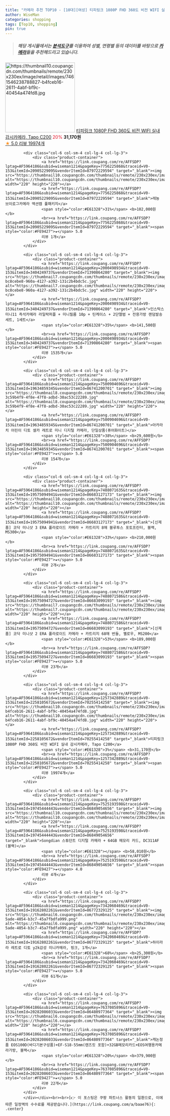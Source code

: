 ```yaml
---
title: "카메라 추천 TOP10 - [10대][여성] 티피링크 1080P FHD 360도 비전 WIFI 실내 감시카메라, Tapo C200"
author: WiseMan
categories: shopping
tags: [Top10, shopping]
pin: true
---
```


> ##### 해당 게시물에서는 [**분석도구**](https://itemscout.io/)를 이용하여 **성별**, **연령별** 등의 데이터를 바탕으로 [**카메라**](https://link.coupang.com/a/baae76)들을 추천해드리고 있습니다.
<div class="container"><div class="row">
            <div class="col-6 col-sm-4 col-lg-4 col-lg-3">
                <div class="product-container">
                    <a href="https://link.coupang.com/re/AFFSDP?lptag=AF5964186&subid=wiseman1214&pageKey=1257342889&traceid=V0-153&itemId=2258105672&vendorItemId=70255414258" target="_blank"><img src="https://thumbnail10.coupangcdn.com/thumbnails/remote/230x230ex/image/retail/images/7461546238788827-b4fceb16-2611-4abf-bf9c-40454a474fd8.jpg" alt="https://thumbnail10.coupangcdn.com/thumbnails/remote/230x230ex/image/retail/images/7461546238788827-b4fceb16-2611-4abf-bf9c-40454a474fd8.jpg" width="220" height="220"></a>
                    <a href="https://link.coupang.com/re/AFFSDP?lptag=AF5964186&subid=wiseman1214&pageKey=1257342889&traceid=V0-153&itemId=2258105672&vendorItemId=70255414258" target="_blank">티피링크 1080P FHD 360도 비전 WIFI 실내 감시카메라, Tapo C200</a>
                    <span style="color:#E61328">20%</span> <b>31,170원</b>
                    <br><a href="https://link.coupang.com/re/AFFSDP?lptag=AF5964186&subid=wiseman1214&pageKey=1257342889&traceid=V0-153&itemId=2258105672&vendorItemId=70255414258" target="_blank"><span style="color:#FE9427">★</span> 5.0
                    리뷰 19974개</a>
                </div>
            </div>
            
            <div class="col-6 col-sm-4 col-lg-4 col-lg-3">
                <div class="product-container">
                    <a href="https://link.coupang.com/re/AFFSDP?lptag=AF5964186&subid=wiseman1214&pageKey=7756225868&traceid=V0-153&itemId=20905229095&vendorItemId=87972229594" target="_blank"><img src="https://thumbnail10.coupangcdn.com/thumbnails/remote/230x230ex/image/vendor_inventory/ecd0/00b716a115cd3d411a056f48f143c534be5094749359e986f91dfb711e6d.png" alt="https://thumbnail10.coupangcdn.com/thumbnails/remote/230x230ex/image/vendor_inventory/ecd0/00b716a115cd3d411a056f48f143c534be5094749359e986f91dfb711e6d.png" width="220" height="220"></a>
                    <a href="https://link.coupang.com/re/AFFSDP?lptag=AF5964186&subid=wiseman1214&pageKey=7756225868&traceid=V0-153&itemId=20905229095&vendorItemId=87972229594" target="_blank">레뇽 브이로그카메라 액션캠 풀패키지</a>
                    <span style="color:#E61328">31%</span> <b>102,000원</b>
                    <br><a href="https://link.coupang.com/re/AFFSDP?lptag=AF5964186&subid=wiseman1214&pageKey=7756225868&traceid=V0-153&itemId=20905229095&vendorItemId=87972229594" target="_blank"><span style="color:#FE9427">★</span> 5.0
                    리뷰 1개</a>
                </div>
            </div>
            
            <div class="col-6 col-sm-4 col-lg-4 col-lg-3">
                <div class="product-container">
                    <a href="https://link.coupang.com/re/AFFSDP?lptag=AF5964186&subid=wiseman1214&pageKey=2000498934&traceid=V0-153&itemId=3404249737&vendorItemId=71390864280" target="_blank"><img src="https://thumbnail7.coupangcdn.com/thumbnails/remote/230x230ex/image/retail/images/540756744769570-bc8cebe8-960a-4127-a392-131c2b4bdc5c.jpg" alt="https://thumbnail7.coupangcdn.com/thumbnails/remote/230x230ex/image/retail/images/540756744769570-bc8cebe8-960a-4127-a392-131c2b4bdc5c.jpg" width="220" height="220"></a>
                    <a href="https://link.coupang.com/re/AFFSDP?lptag=AF5964186&subid=wiseman1214&pageKey=2000498934&traceid=V0-153&itemId=3404249737&vendorItemId=71390864280" target="_blank">인스탁스 미니11 즉석카메라 라일락퍼플 + 미니필름 10p + 틴케이스 + 2단앨범 + 전용가방 랜덤발송 세트, 1세트</a>
                    <span style="color:#E61328">35%</span> <b>141,500원</b>
                    <br><a href="https://link.coupang.com/re/AFFSDP?lptag=AF5964186&subid=wiseman1214&pageKey=2000498934&traceid=V0-153&itemId=3404249737&vendorItemId=71390864280" target="_blank"><span style="color:#FE9427">★</span> 5.0
                    리뷰 1535개</a>
                </div>
            </div>
            
            <div class="col-6 col-sm-4 col-lg-4 col-lg-3">
                <div class="product-container">
                    <a href="https://link.coupang.com/re/AFFSDP?lptag=AF5964186&subid=wiseman1214&pageKey=7500904696&traceid=V0-153&itemId=19634859345&vendorItemId=86741200701" target="_blank"><img src="https://thumbnail8.coupangcdn.com/thumbnails/remote/230x230ex/image/retail/images/2181945650352210-3c59b4f9-4f8e-47f8-adbd-30ac53c22289.jpg" alt="https://thumbnail8.coupangcdn.com/thumbnails/remote/230x230ex/image/retail/images/2181945650352210-3c59b4f9-4f8e-47f8-adbd-30ac53c22289.jpg" width="220" height="220"></a>
                    <a href="https://link.coupang.com/re/AFFSDP?lptag=AF5964186&subid=wiseman1214&pageKey=7500904696&traceid=V0-153&itemId=19634859345&vendorItemId=86741200701" target="_blank">아카라치 어린이 디토 셀카 레트로 미니 디지털 카메라, 단일상품(퓨어화이트)</a>
                    <span style="color:#E61328">38%</span> <b>29,600원</b>
                    <br><a href="https://link.coupang.com/re/AFFSDP?lptag=AF5964186&subid=wiseman1214&pageKey=7500904696&traceid=V0-153&itemId=19634859345&vendorItemId=86741200701" target="_blank"><span style="color:#FE9427">★</span> 5.0
                    리뷰 154개</a>
                </div>
            </div>
            
            <div class="col-6 col-sm-4 col-lg-4 col-lg-3">
                <div class="product-container">
                    <a href="https://link.coupang.com/re/AFFSDP?lptag=AF5964186&subid=wiseman1214&pageKey=7488071635&traceid=V0-153&itemId=19575094941&vendorItemId=86683127173" target="_blank"><img src="https://thumbnail10.coupangcdn.com/thumbnails/remote/230x230ex/image/vendor_inventory/1ad8/f69e5137da988ee6e2a158f9c3fa3790b5a05217ad1610e6d9f27f04518b.jpg" alt="https://thumbnail10.coupangcdn.com/thumbnails/remote/230x230ex/image/vendor_inventory/1ad8/f69e5137da988ee6e2a158f9c3fa3790b5a05217ad1610e6d9f27f04518b.jpg" width="220" height="220"></a>
                    <a href="https://link.coupang.com/re/AFFSDP?lptag=AF5964186&subid=wiseman1214&pageKey=7488071635&traceid=V0-153&itemId=19575094941&vendorItemId=86683127173" target="_blank">[신제품] 코닥 미니샷 3 ERA 폴라로이드 카메라 + 카트리지 8매 블루투스 포토프린터, 블랙, MS300</a>
                    <span style="color:#E61328">33%</span> <b>210,000원</b>
                    <br><a href="https://link.coupang.com/re/AFFSDP?lptag=AF5964186&subid=wiseman1214&pageKey=7488071635&traceid=V0-153&itemId=19575094941&vendorItemId=86683127173" target="_blank"><span style="color:#FE9427">★</span> 5.0
                    리뷰 2개</a>
                </div>
            </div>
            
            <div class="col-6 col-sm-4 col-lg-4 col-lg-3">
                <div class="product-container">
                    <a href="https://link.coupang.com/re/AFFSDP?lptag=AF5964186&subid=wiseman1214&pageKey=7488071586&traceid=V0-153&itemId=19575094727&vendorItemId=86683099193" target="_blank"><img src="https://thumbnail7.coupangcdn.com/thumbnails/remote/230x230ex/image/vendor_inventory/45ce/afd51520fe5bf0990c6b38c47a9cad1b0e6bc46b25f272970359c646726a.jpg" alt="https://thumbnail7.coupangcdn.com/thumbnails/remote/230x230ex/image/vendor_inventory/45ce/afd51520fe5bf0990c6b38c47a9cad1b0e6bc46b25f272970359c646726a.jpg" width="220" height="220"></a>
                    <a href="https://link.coupang.com/re/AFFSDP?lptag=AF5964186&subid=wiseman1214&pageKey=7488071586&traceid=V0-153&itemId=19575094727&vendorItemId=86683099193" target="_blank">[신제품] 코닥 미니샷 2 ERA 폴라로이드 카메라 + 카트리지 68매 번들, 옐로우, MS200</a>
                    <span style="color:#E61328">53%</span> <b>189,000원</b>
                    <br><a href="https://link.coupang.com/re/AFFSDP?lptag=AF5964186&subid=wiseman1214&pageKey=7488071586&traceid=V0-153&itemId=19575094727&vendorItemId=86683099193" target="_blank"><span style="color:#FE9427">★</span> 5.0
                    리뷰 23개</a>
                </div>
            </div>
            
            <div class="col-6 col-sm-4 col-lg-4 col-lg-3">
                <div class="product-container">
                    <a href="https://link.coupang.com/re/AFFSDP?lptag=AF5964186&subid=wiseman1214&pageKey=1257342889&traceid=V0-153&itemId=2258105672&vendorItemId=70255414258" target="_blank"><img src="https://thumbnail10.coupangcdn.com/thumbnails/remote/230x230ex/image/retail/images/7461546238788827-b4fceb16-2611-4abf-bf9c-40454a474fd8.jpg" alt="https://thumbnail10.coupangcdn.com/thumbnails/remote/230x230ex/image/retail/images/7461546238788827-b4fceb16-2611-4abf-bf9c-40454a474fd8.jpg" width="220" height="220"></a>
                    <a href="https://link.coupang.com/re/AFFSDP?lptag=AF5964186&subid=wiseman1214&pageKey=1257342889&traceid=V0-153&itemId=2258105672&vendorItemId=70255414258" target="_blank">티피링크 1080P FHD 360도 비전 WIFI 실내 감시카메라, Tapo C200</a>
                    <span style="color:#E61328">3%</span> <b>31,170원</b>
                    <br><a href="https://link.coupang.com/re/AFFSDP?lptag=AF5964186&subid=wiseman1214&pageKey=1257342889&traceid=V0-153&itemId=2258105672&vendorItemId=70255414258" target="_blank"><span style="color:#FE9427">★</span> 5.0
                    리뷰 19974개</a>
                </div>
            </div>
            
            <div class="col-6 col-sm-4 col-lg-4 col-lg-3">
                <div class="product-container">
                    <a href="https://link.coupang.com/re/AFFSDP?lptag=AF5964186&subid=wiseman1214&pageKey=7525193598&traceid=V0-153&itemId=19745444443&vendorItemId=86849054656" target="_blank"><img src="https://thumbnail10.coupangcdn.com/thumbnails/remote/230x230ex/image/vendor_inventory/3f7c/3dd02324a67341302f5485618a1e94d97ee628c5ee104e4c1b329ae08afd.jpg" alt="https://thumbnail10.coupangcdn.com/thumbnails/remote/230x230ex/image/vendor_inventory/3f7c/3dd02324a67341302f5485618a1e94d97ee628c5ee104e4c1b329ae08afd.jpg" width="220" height="220"></a>
                    <a href="https://link.coupang.com/re/AFFSDP?lptag=AF5964186&subid=wiseman1214&pageKey=7525193598&traceid=V0-153&itemId=19745444443&vendorItemId=86849054656" target="_blank">Songdian 스튜던트 디지털 카메라 + 64GB 메모리 카드, DC311AF (블랙)</a>
                    <span style="color:#E61328"></span> <b>58,010원</b>
                    <br><a href="https://link.coupang.com/re/AFFSDP?lptag=AF5964186&subid=wiseman1214&pageKey=7525193598&traceid=V0-153&itemId=19745444443&vendorItemId=86849054656" target="_blank"><span style="color:#FE9427">★</span> 4.0
                    리뷰 4개</a>
                </div>
            </div>
            
            <div class="col-6 col-sm-4 col-lg-4 col-lg-3">
                <div class="product-container">
                    <a href="https://link.coupang.com/re/AFFSDP?lptag=AF5964186&subid=wiseman1214&pageKey=7342060469&traceid=V0-153&itemId=19162802261&vendorItemId=86772329125" target="_blank"><img src="https://thumbnail6.coupangcdn.com/thumbnails/remote/230x230ex/image/retail/images/2023/08/03/11/7/23e4aa80-5ade-4054-b3c7-45a7fbdfa999.png" alt="https://thumbnail6.coupangcdn.com/thumbnails/remote/230x230ex/image/retail/images/2023/08/03/11/7/23e4aa80-5ade-4054-b3c7-45a7fbdfa999.png" width="220" height="220"></a>
                    <a href="https://link.coupang.com/re/AFFSDP?lptag=AF5964186&subid=wiseman1214&pageKey=7342060469&traceid=V0-153&itemId=19162802261&vendorItemId=86772329125" target="_blank">하이라라 레트로 디토 y2k감성 미니카메라, 핑크, 1개</a>
                    <span style="color:#E61328">68%</span> <b>25,300원</b>
                    <br><a href="https://link.coupang.com/re/AFFSDP?lptag=AF5964186&subid=wiseman1214&pageKey=7342060469&traceid=V0-153&itemId=19162802261&vendorItemId=86772329125" target="_blank"><span style="color:#FE9427">★</span> 5.0
                    리뷰 61개</a>
                </div>
            </div>
            
            <div class="col-6 col-sm-4 col-lg-4 col-lg-3">
                <div class="product-container">
                    <a href="https://link.coupang.com/re/AFFSDP?lptag=AF5964186&subid=wiseman1214&pageKey=7637085896&traceid=V0-153&itemId=20282086033&vendorItemId=86480977364" target="_blank"><img src="https://thumbnail6.coupangcdn.com/thumbnails/remote/230x230ex/image/vendor_inventory/430b/77f2cc179649157ccd5e0199a4546ddea1d010bae3fef6b734e7599d0ee0.jpg" alt="https://thumbnail6.coupangcdn.com/thumbnails/remote/230x230ex/image/vendor_inventory/430b/77f2cc179649157ccd5e0199a4546ddea1d010bae3fef6b734e7599d0ee0.jpg" width="220" height="220"></a>
                    <a href="https://link.coupang.com/re/AFFSDP?lptag=AF5964186&subid=wiseman1214&pageKey=7637085896&traceid=V0-153&itemId=20282086033&vendorItemId=86480977364" target="_blank">캐논정품 EOS100D(바디기본구성품)+EF-S18-55mm(렌즈킷 포함)+32GB메모리카드+EOS여행용카메라가방, 블랙</a>
                    <span style="color:#E61328">20%</span> <b>379,900원</b>
                    <br><a href="https://link.coupang.com/re/AFFSDP?lptag=AF5964186&subid=wiseman1214&pageKey=7637085896&traceid=V0-153&itemId=20282086033&vendorItemId=86480977364" target="_blank"><span style="color:#FE9427">★</span> 5.0
                    리뷰 22개</a>
                </div>
            </div>
            </div></div><br><br>[👉 이 포스팅은 쿠팡 파트너스 활동의 일환으로, 이에 따른 일정액의 수수료를 제공받습니다.](https://link.coupang.com/a/baae76){: .center}